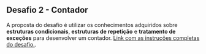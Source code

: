## Desafio 2 - Contador
A proposta do desafio é utilizar os conhecimentos adquiridos sobre **estruturas condicionais**, **estruturas de repetição** e **tratamento de exceções** para desenvolver um contador.
[Link com as instruções completas do desafio.](https://github.com/digitalinnovationone/trilha-java-basico/tree/main/desafios/controle-fluxo).
